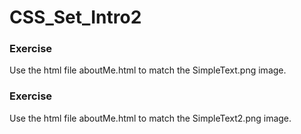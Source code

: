 # CSS_Set_Intro2

### Exercise 
Use the html file aboutMe.html to match the SimpleText.png image.

### Exercise 
Use the html file aboutMe.html to match the SimpleText2.png image.

